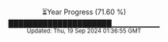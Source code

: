 <p align="center">
⏳Year Progress (71.60 %) <br>
█████████████████████▁▁▁▁▁▁▁▁▁ <br>
<sub>Updated: Thu, 19 Sep 2024 01:36:55 GMT</sub>
</p>

